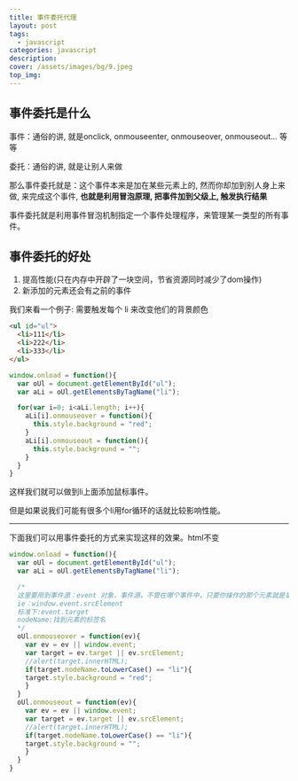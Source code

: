 ```yaml
---
title: 事件委托代理
layout: post
tags: 
  - javascript
categories: javascript
description: 
cover: /assets/images/bg/9.jpeg
top_img: 
---
```



## 事件委托是什么

事件：通俗的讲, 就是onclick, onmouseenter, onmouseover, onmouseout... 等等

委托：通俗的讲, 就是让别人来做

那么事件委托就是：这个事件本来是加在某些元素上的, 然而你却加到别人身上来做, 来完成这个事件, **也就是利用冒泡原理, 把事件加到父级上, 触发执行结果**

事件委托就是利用事件冒泡机制指定一个事件处理程序，来管理某一类型的所有事件。


## 事件委托的好处

1. 提高性能(只在内存中开辟了一块空间，节省资源同时减少了dom操作)
2. 新添加的元素还会有之前的事件

我们来看一个例子:  需要触发每个 li 来改变他们的背景颜色

```html
<ul id="ul">
  <li>111</li>
  <li>222</li>
  <li>333</li>
</ul>
```


```js
window.onload = function(){
  var oUl = document.getElementById("ul");
  var aLi = oUl.getElementsByTagName("li");

  for(var i=0; i<aLi.length; i++){
    aLi[i].onmouseover = function(){
      this.style.background = "red";
    }
    aLi[i].onmouseout = function(){
      this.style.background = "";
    }
  }
}
```

这样我们就可以做到li上面添加鼠标事件。

但是如果说我们可能有很多个li用for循环的话就比较影响性能。

<hr />

下面我们可以用事件委托的方式来实现这样的效果。html不变

```js
window.onload = function(){
  var oUl = document.getElementById("ul");
  var aLi = oUl.getElementsByTagName("li");

  /*
  这里要用到事件源：event 对象，事件源，不管在哪个事件中，只要你操作的那个元素就是事件源。
  ie：window.event.srcElement
  标准下:event.target
  nodeName:找到元素的标签名
  */
  oUl.onmouseover = function(ev){
    var ev = ev || window.event;
    var target = ev.target || ev.srcElement;
    //alert(target.innerHTML);
    if(target.nodeName.toLowerCase() == "li"){
    target.style.background = "red";
    }
  }
  oUl.onmouseout = function(ev){
    var ev = ev || window.event;
    var target = ev.target || ev.srcElement;
    //alert(target.innerHTML);
    if(target.nodeName.toLowerCase() == "li"){
    target.style.background = "";
    }
  }
}
```



